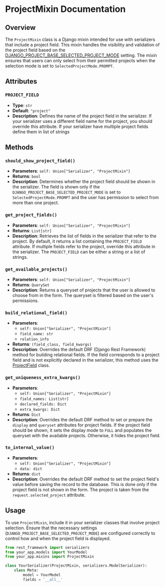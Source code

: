 # ProjectMixin Documentation

## Overview

The `ProjectMixin` class is a Django mixin intended for use with serializers that include a project field. This mixin 
handles the visibility and validation of the project field based on the 
[DJANGO_PROJECT_BASE_SELECTED_PROJECT_MODE](./project.md#django_project_base_selected_project_mode) setting. 
The mixin ensures that users can only select from their permitted projects when the selection mode is set to 
`SelectedProjectMode.PROMPT`.

## Attributes

### `PROJECT_FIELD`
- **Type**: `str`
- **Default**: `"project"`
- **Description**: Defines the name of the project field in the serializer. If your serializer uses a different field 
name for the project, you should override this attribute. If your serializer have multiple project fields define them in 
list of strings

## Methods

### `should_show_project_field()`
- **Parameters**: `self: Union["Serializer", "ProjectMixin"]`
- **Returns**: `bool`
- **Description**: Determines whether the project field should be shown in the serializer. The field is shown only if 
the `DJANGO_PROJECT_BASE_SELECTED_PROJECT_MODE` is set to `SelectedProjectMode.PROMPT` and the user has permission to 
select from more than one project.

### `get_project_fields()`
- **Parameters**: `self: Union["Serializer", "ProjectMixin"]`
- **Returns**: `List[str]`
- **Description**: Retrieves the list of fields in the serializer that refer to the project. By default, it returns a 
list containing the `PROJECT_FIELD` attribute. If multiple fields refer to the project, override this attribute in the 
serializer. The `PROJECT_FIELD` can be either a string or a list of strings.

### `get_available_projects()`
- **Parameters**: `self: Union["Serializer", "ProjectMixin"]`
- **Returns**: `QuerySet`
- **Description**: Returns a queryset of projects that the user is allowed to choose from in the form. The queryset is 
filtered based on the user's permissions.

### `build_relational_field()`
- **Parameters**: 
  - `self: Union["Serializer", "ProjectMixin"]`
  - `field_name: str`
  - `relation_info`
- **Returns**: `(field_class, field_kwargs)`
- **Description**: Overrides the default DRF (Django Rest Framework) method for building relational fields. If the field
corresponds to a project field and is not explicitly declared in the serializer, this method uses the 
[ProjectField](./fields.md#projectfield) class.

### `get_uniqueness_extra_kwargs()`
- **Parameters**: 
  - `self: Union["Serializer", "ProjectMixin"]`
  - `field_names: List[str]`
  - `declared_fields: Dict`
  - `extra_kwargs: Dict`
- **Returns**: `Dict`
- **Description**: Overrides the default DRF method to set or prepare the `display` and `queryset` attributes for 
project fields. If the project field should be shown, it sets the display mode to `FULL` and populates the queryset with
the available projects. Otherwise, it hides the project field.

### `to_internal_value()`
- **Parameters**: 
  - `self: Union["Serializer", "ProjectMixin"]`
  - `data: dict`
- **Returns**: `dict`
- **Description**: Overrides the default DRF method to set the project field's value before saving the record to the 
database. This is done only if the project field is not shown in the form. The project is taken from the 
`request.selected_project` attribute.

## Usage

To use `ProjectMixin`, include it in your serializer classes that involve project selection. Ensure that the necessary
settings (`DJANGO_PROJECT_BASE_SELECTED_PROJECT_MODE`) are configured correctly to control how and when the project 
field is displayed.

```python
from rest_framework import serializers
from your_app.models import YourModel
from your_app.mixins import ProjectMixin

class YourSerializer(ProjectMixin, serializers.ModelSerializer):
    class Meta:
        model = YourModel
        fields = '__all__'
